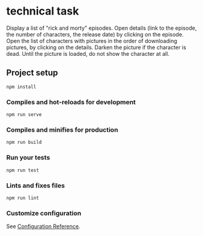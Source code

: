 # technical task

Display a list of "rick and morty" episodes.
Open details (link to the episode, the number of characters, the release date) by clicking on the episode.
Open the list of characters with pictures in the order of downloading pictures, by clicking on the details.
Darken the picture if the character is dead.
Until the picture is loaded, do not show the character at all.

## Project setup

```
npm install
```

### Compiles and hot-reloads for development

```
npm run serve
```

### Compiles and minifies for production

```
npm run build
```

### Run your tests

```
npm run test
```

### Lints and fixes files

```
npm run lint
```

### Customize configuration

See [Configuration Reference](https://cli.vuejs.org/config/).
